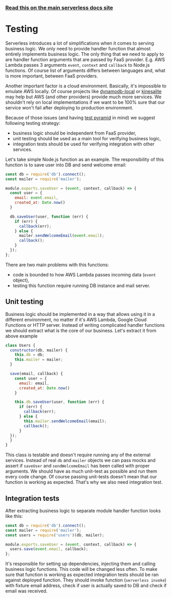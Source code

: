 <!--
title: Serverless Framework - AWS Lambda Guide - Testing
menuText: Testing
menuOrder: 9
description: Recommendations and best practices for testing AWS Lambda Functions with the Serverless Framework
layout: Doc
-->

<!-- DOCS-SITE-LINK:START automatically generated  -->
### [Read this on the main serverless docs site](https://www.serverless.com/framework/docs/providers/aws/guide/testing)
<!-- DOCS-SITE-LINK:END -->

# Testing

Serverless introduces a lot of simplifications when it comes to serving business logic. We only need to provide handler function that almost entirely implements business logic. The only thing that we need to apply to are handler function arguments that are passed by FaaS provider. E.g. AWS Lambda passes 3 arguments `event`, `context` and `callback` to Node.js functions. Of course list of arguments differs between languages and, what is more important, between FaaS providers.

Another important factor is a cloud environment. Basically, it's impossible to emulate AWS locally. Of course projects like [dynamodb-local](http://docs.aws.amazon.com/amazondynamodb/latest/developerguide/DynamoDBLocal.html) or [kinesalite](https://github.com/mhart/kinesalite) may help but AWS (and other providers) provide much more services. We shouldn't rely on local implementations if we want to be 100% sure that our service won't fail after deploying to production environment.

Because of those issues (and having [test pyramid](http://martinfowler.com/bliki/TestPyramid.html) in mind) we suggest following testing strategy:

- business logic should be independent from FaaS provider,
- unit testing should be used as a main tool for verifying business logic,
- integration tests should be used for verifying integration with other services.

Let's take simple Node.js function as an example. The responsibility of this function is to save user into DB and send welcome email:

```javascript
const db = require('db').connect();
const mailer = require('mailer');

module.exports.saveUser = (event, context, callback) => {
  const user = {
    email: event.email,
    created_at: Date.now()
  }

  db.saveUser(user, function (err) {
    if (err) {
      callback(err);
    } else {
      mailer.sendWelcomeEmail(event.email);
      callback();
    }
  });
};
```

There are two main problems with this functions:

- code is bounded to how AWS Lambda passes incoming data (`event` object),
- testing this function require running DB instance and mail server.

## Unit testing

Business logic should be implemented in a way that allows using it in a different environment, no matter if it's AWS Lambda, Google Cloud Functions or HTTP server. Instead of writing complicated handler functions we should extract what is the core of our business. Let's extract it from above example

```javascript
class Users {
  constructor(db, mailer) {
    this.db = db;
    this.mailer = mailer;
  }

  save(email, callback) {
    const user = {
      email: email,
      created_at: Date.now()
    }

    this.db.saveUser(user, function (err) {
      if (err) {
        callback(err);
      } else {
        this.mailer.sendWelcomeEmail(email);
        callback();
      }
  });
  }
}
```

This class is testable and doesn't require running any of the external services. Instead of real `db` and `mailer` objects we can pass mocks and assert if `saveUser` and `sendWelcomeEmail` has been called with proper arguments. We should have as much unit-test as possible and run them every code change. Of course passing unit-tests doesn't mean that our function is working as expected. That's why we also need integration test.

## Integration tests

After extracting business logic to separate module handler function looks like this:

```javascript
const db = require('db').connect();
const mailer = require('mailer');
const users = require('users')(db, mailer);

module.exports.saveUser = (event, context, callback) => {
  users.save(event.email, callback);
};
```

It's responsible for setting up dependencies, injecting them and calling business logic functions. This code will be changed less often. To make sure that function is working as expected integration tests should be ran against deployed function. They should invoke function (`serverless invoke`) with fixture email address, check if user is actually saved to DB and check if email was received.
